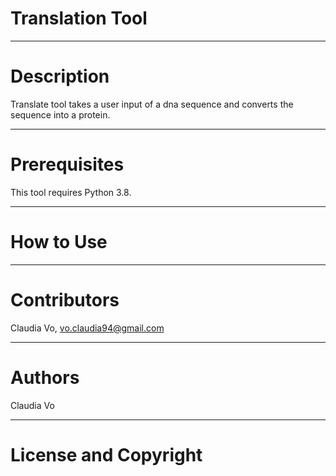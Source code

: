 # Translation Tool

---

# Description 
Translate tool takes a user input of a dna sequence and converts the sequence into a protein. 

---

# Prerequisites
This tool requires Python 3.8.

---

# How to Use

---

# Contributors
Claudia Vo, vo.claudia94@gmail.com

---

# Authors
Claudia Vo

---

# License and Copyright



